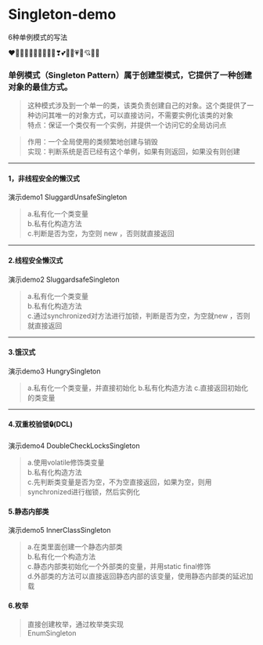# Singleton-demo
6种单例模式的写法

  ❤🧡💛💚💙💜🤎🖤🤍💔❣💕💞💓💗💖💘💝💟

 

### 单例模式（Singleton Pattern）属于创建型模式，它提供了一种创建对象的最佳方式。
>这种模式涉及到一个单一的类，该类负责创建自己的对象。这个类提供了一种访问其唯一的对象方式，可以直接访问，不需要实例化该类的对象<br>
特点：保证一个类仅有一个实例，并提供一个访问它的全局访问点

>作用：一个全局使用的类频繁地创建与销毁<br>
实现：判断系统是否已经有这个单例，如果有则返回，如果没有则创建
***

#### 1，非线程安全的懒汉式

演示demo1 SluggardUnsafeSingleton
>a.私有化一个类变量<br>
b.私有化构造方法<br>
c.判断是否为空，为空则 new ，否则就直接返回
***


#### 2.线程安全懒汉式
演示demo2 SluggardsafeSingleton
>a.私有化一个类变量<br>
b.私有化构造方法<br>
c.通过synchronized对方法进行加锁，判断是否为空，为空就new ，否则就直接返回
***


#### 3.饿汉式
演示demo3 HungrySingleton
>a.私有化一个类变量，并直接初始化
b.私有化构造方法
c.直接返回初始化的类变量
***

#### 4.双重校验锁🔒(DCL)
演示demo4  DoubleCheckLocksSingleton
>a.使用volatile修饰类变量<br>
b.私有化构造方法<br>
c.先判断类变量是否为空，不为空直接返回，如果为空，则用synchronized进行枷锁，然后实例化


#### 5.静态内部类<br>
演示demo5 InnerClassSingleton
>a.在类里面创建一个静态内部类<br>
b.私有化一个构造方法<br>
c.静态内部类初始化一个外部类的变量，并用static final修饰<br>
d.外部类的方法可以直接返回静态内部的该变量，使用静态内部类的延迟加载 

#### 6.枚举<br>
>直接创建枚举，通过枚举类实现<br>
EnumSingleton
 
